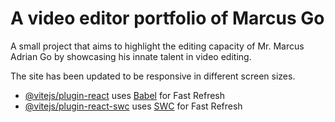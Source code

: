 # A video editor portfolio of Marcus Go

A small project that aims to highlight the editing capacity of Mr. Marcus Adrian Go by showcasing his innate talent in video editing. 

The site has been updated to be responsive in different screen sizes.

- [@vitejs/plugin-react](https://github.com/vitejs/vite-plugin-react/blob/main/packages/plugin-react/README.md) uses [Babel](https://babeljs.io/) for Fast Refresh
- [@vitejs/plugin-react-swc](https://github.com/vitejs/vite-plugin-react-swc) uses [SWC](https://swc.rs/) for Fast Refresh

